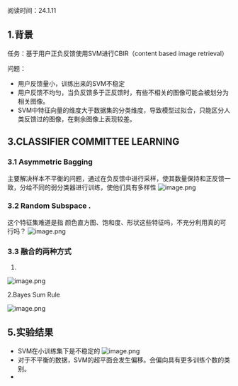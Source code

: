 ---
---


阅读时间：24.1.11

## 1.背景
任务：基于用户正负反馈使用SVM进行CBIR（content based image retrieval）

问题：
+  用户反馈量小，训练出来的SVM不稳定
+ 用户反馈不均匀，当负反馈多于正反馈时，有些不相关的图像可能会被划分为相关图像。
+ SVM中特征向量的维度大于数据集的分类维度，导致模型过拟合，只能区分人类反馈过的图像，在剩余图像上表现较差。

## 3.CLASSIFIER COMMITTEE LEARNING 
### 3.1 Asymmetric Bagging 
主要解决样本不平衡的问题，通过在负反馈中进行采样，使其数量保持和正反馈一致，分给不同的弱分类器进行训练，使他们具有多样性
![image.png](https://cdn.jsdelivr.net/gh/Thomas333333/MyPostImage/Images/20240111163653.png)

### 3.2 Random Subspace .
这个特征集难道是指 颜色直方图、饱和度、形状这些特征吗，不充分利用真的可行吗？
![image.png](https://cdn.jsdelivr.net/gh/Thomas333333/MyPostImage/Images/20240111173509.png)

### 3.3 融合的两种方式
1.
![image.png](https://cdn.jsdelivr.net/gh/Thomas333333/MyPostImage/Images/20240111173728.png)

2.Bayes Sum Rule 

![image.png](https://cdn.jsdelivr.net/gh/Thomas333333/MyPostImage/Images/20240111173750.png)


## 5.实验结果
+ SVM在小训练集下是不稳定的
![image.png](https://cdn.jsdelivr.net/gh/Thomas333333/MyPostImage/Images/20240111174035.png)
+ 对于不平衡的数据，SVM的超平面会发生偏移。会偏向具有更多训练个数的类别。
+ 